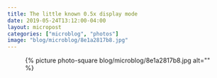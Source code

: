 ```yaml
---
title: The little known 0.5x display mode
date: 2019-05-24T13:12:00-04:00
layout: micropost
categories: ["microblog", "photos"]
image: "blog/microblog/8e1a2817b8.jpg"
---
```


<figure class="photo">
  {% picture photo-square blog/microblog/8e1a2817b8.jpg alt="" %}
</figure>




